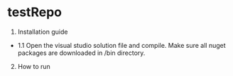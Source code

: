 # testRepo
1. Installation guide
* 1.1 Open the visual studio solution file and compile. Make sure all nuget packages are downloaded in /bin directory.
2. How to run
